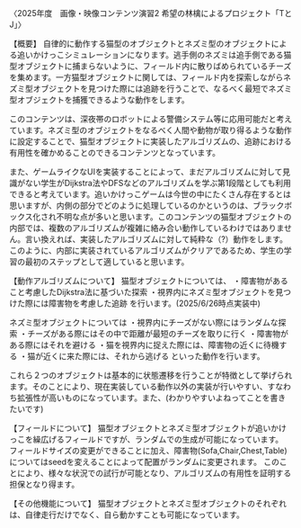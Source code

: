 〈2025年度　画像・映像コンテンツ演習2 希望の林檎によるプロジェクト「TとJ」〉


【概要】
自律的に動作する猫型のオブジェクトとネズミ型のオブジェクトによる追いかけっこシミュレーションになります。逃手側のネズミは追手側である猫型オブジェクトに捕まらないように、フィールド内に散りばめられているチーズを集めます。一方猫型オブジェクトに関しては、フィールド内を探索しながらネズミ型オブジェクトを見つけた際には追跡を行うことで、なるべく最短でネズミ型オブジェクトを捕獲できるような動作をします。

このコンテンツは、深夜帯のロボットによる警備システム等に応用可能だと考えています。ネズミ型のオブジェクトをなるべく人間や動物が取り得るような動作に設定することで、猫型オブジェクトに実装したアルゴリズムの、追跡における有用性を確かめることのできるコンテンツとなっています。

また、ゲームライクなUIを実装することによって、まだアルゴリズムに対して見識がない学生がDijkstra法やDFSなどのアルゴリズムを学ぶ第1段階としても利用できると考えています。追いかけっこゲームは今世の中にたくさん存在するとは思いますが、内側の部分でどのように処理しているのかというのは、ブラックボックス化され不明な点が多いと思います。このコンテンツの猫型オブジェクトの内部では、複数のアルゴリズムが複雑に絡み合い動作しているわけではありません。言い換えれば、実装したアルゴリズムに対して純粋な（?）動作をします。このように、内部に実装されているアルゴリズムがクリアであるため、学生の学習の最初のステップとして適していると思います。


【動作アルゴリズムについて】
猫型オブジェクトについては、
・障害物があること考慮したDijkstra法に基づいた探索
・視界内にネズミ型オブジェクトを見つけた際には障害物を考慮した追跡
を行います。(2025/6/26時点実装中)

ネズミ型オブジェクトについては
・視界内にチーズがない際にはランダムな探索
・チーズがある際にはその中で距離が最短のチーズを取りに行く
・障害物がある際にはそれを避ける
・猫を視界内に捉えた際には、障害物の近くに待機する
・猫が近くに来た際には、それから逃げる
といった動作を行います。

これら２つのオブジェクトは基本的に状態遷移を行うことが特徴として挙げられます。そのことにより、現在実装している動作以外の実装が行いやすい、すなわち拡張性が高いものになっています。また、(わかりやすいよねってことを書きたいです)


【フィールドについて】
猫型オブジェクトとネズミ型オブジェクトが追いかけっこを繰広げるフィールドですが、ランダムでの生成が可能になっています。
フィールドサイズの変更ができることに加え、障害物(Sofa,Chair,Chest,Table)についてはseedを変えることによって配置がランダムに変更されます。
このことにより、様々な状況での試行が可能となり、アルゴリズムの有用性を証明する担保となり得ます。

【その他機能について】
猫型オブジェクトとネズミ型オブジェクトのそれぞれは、自律走行だけでなく、自ら動かすことも可能になっています。